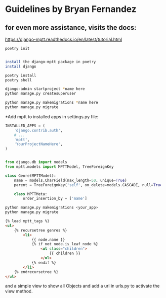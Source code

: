 # Guidelines by Bryan Fernandez

## for even more assistance, visits the docs:
https://django-mptt.readthedocs.io/en/latest/tutorial.html

```bash
poetry init


install the django-mptt package in poetry
install django

poetry install
poetry shell

django-admin startproject *name here
python manage.py createsuperuser

python manage.py makemigrations *name here
python manage.py migrate
```

*Add mptt to installed apps in settings.py file:
```python
INSTALLED_APPS = (
    'django.contrib.auth',
    # ...
    'mptt',
    'YourProjectNameHere',
)


from django.db import models
from mptt.models import MPTTModel, TreeForeignKey

class Genre(MPTTModel):
    name = models.CharField(max_length=50, unique=True)
    parent = TreeForeignKey('self', on_delete=models.CASCADE, null=True, blank=True, related_name='children')

    class MPTTMeta:
        order_insertion_by = ['name']
```

```bash
python manage.py makemigrations <your_app>
python manage.py migrate
```
```html
{% load mptt_tags %}
<ul>
    {% recursetree genres %}
        <li>
            {{ node.name }}
            {% if not node.is_leaf_node %}
                <ul class="children">
                    {{ children }}
                </ul>
            {% endif %}
        </li>
    {% endrecursetree %}
</ul>
```
and a simple view to show all Objects
and add a url in urls.py to activate the view method.